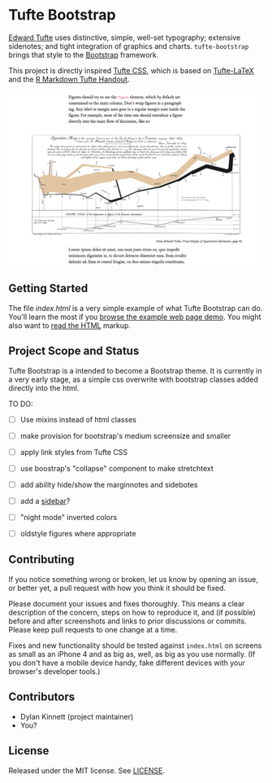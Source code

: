 

Tufte Bootstrap
===============================================================================
[Edward Tufte](https://en.wikipedia.org/wiki/Edward_Tufte) uses distinctive, simple, well-set typography; extensive sidenotes; and tight integration of graphics and charts. `tufte-bootstrap` brings that style to the [Bootstrap](https://getbootstrap.com) framework. 

This project is directly inspired [Tufte CSS](https://github.com/edwardtufte/tufte-css), which is based on [Tufte-LaTeX](https://tufte-latex.github.io/tufte-latex/) and the [R Markdown Tufte Handout](http://rmarkdown.rstudio.com/examples/tufte-handout.pdf).

![screenshot](https://raw.githubusercontent.com/dylan-k/tufte-bootstrap/gh-pages/assets/img/screenshot.png)


Getting Started
-------------------------------------------------------------------------------
The file *index.html* is a very simple example of what Tufte Bootstrap can do. You'll learn the most if you [browse the example web page demo](https://dylan-k.github.io/tufte-bootstrap). You might also want to [read the HTML](https://github.com/dylan-k/tufte-bootstrap/blob/gh-pages/index.html) markup.


Project Scope and Status
-------------------------------------------------------------------------------
Tufte Bootstrap is a intended to become a Bootstrap theme. It is currently in a very early stage, as a simple css overwrite with bootstrap classes added directly into the html.

TO DO:

- [ ] Use mixins instead of html classes
- [ ] make provision for bootstrap's medium screensize and smaller
- [ ] apply link styles from Tufte CSS
- [ ] use boostrap's "collapse" component to make stretchtext
- [ ] add ability hide/show the marginnotes and sidebotes
- [ ] add a [sidebar](https://www.codeply.com/go/3e0RAjccRO/bootstrap-4-collapsing-sidebar-menu)?
- [ ] "night mode" inverted colors
- [ ] oldstyle figures where appropriate


Contributing
-------------------------------------------------------------------------------
If you notice something wrong or broken, let us know by opening an issue, or better yet, a pull request with how you think it should be fixed.

Please document your issues and fixes thoroughly. This means a clear description of the concern, steps on how to reproduce it, and (if possible) before and after screenshots and links to prior discussions or commits. Please keep pull requests to one change at a time.

Fixes and new functionality should be tested against `index.html` on screens as small as an iPhone 4 and as big as, well, as big as you use normally. (If you don't have a mobile device handy, fake different devices with your browser's developer tools.)


Contributors
-------------------------------------------------------------------------------

 - Dylan Kinnett (project maintainer)
 - You?


License
-------------------------------------------------------------------------------

Released under the MIT license. See [LICENSE](https://github.com/edwardtufte/tufte-css/blob/gh-pages/LICENSE).
